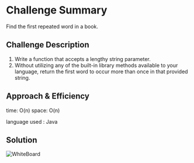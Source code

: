 # Challenge Summary
Find the first repeated word in a book.

## Challenge Description
1. Write a function that accepts a lengthy string parameter.
2. Without utilizing any of the built-in library methods available to your language, return the first word to occur more than once in that provided string.

## Approach & Efficiency
time: O(n)
space: O(n)

language used : Java

## Solution
![WhiteBoard](./codeChg32.png)
